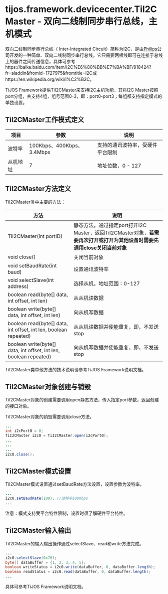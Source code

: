 # tijos.framework.devicecenter.TiI2CMaster - 双向二线制同步串行总线，主机模式

双向二线制同步串行总线（ Inter-Integrated Circuit）简称为I2C，是由[Philips](https://baike.baidu.com/item/Philips)公司开发的一种简单、双向二线制同步串行总线。它只需要两根线即可在连接于总线上的器件之间传送信息，具体可参考https://baike.baidu.com/item/I2C%E6%80%BB%E7%BA%BF/918424?fr=aladdin&fromid=1727975&fromtitle=I2C或https://en.wikipedia.org/wiki/I%C2%B2C。

TiJOS Framework提供TiI2CMaster来支持I2C主机功能，其将I2C Master按照port分组，共支持4组，组号范围0-3，即：port0-port3；每组都支持指定模式的单独设置。



## TiI2CMaster工作模式定义

| 项目   | 参数                      | 说明               |
| ---- | ----------------------- | ---------------- |
| 波特率  | 100Kbps、400Kbps、3.4Mbps | 支持的通讯波特率，受硬件平台限制 |
| 从机地址 | 7                       | 地址位数，0 - 127     |



## TiI2CMaster方法定义

TiI2CMaster类中主要的方法：

| 方法                                       | 说明                                       |
| ---------------------------------------- | ---------------------------------------- |
| TiI2CMaster(int portID)                  | 静态方法，通过指定port打开I2C Master，返回TiI2CMaster对象，**若需要再次打开或打开为其他设备时需要先调用close关闭当前对象** |
| void close()                             | 关闭当前对象                                   |
| void setBaudRate(int baud)               | 设置通讯波特率                                  |
| void selectSlave(int address)            | 选择从机，地址范围：0-127                          |
| boolean read(byte[] data, int offset, int len) | 从从机读数据                                   |
| boolean write(byte[] data, int offset, int len) | 向从机写数据                                   |
| boolean read(byte[] data, int offset, int len, boolean repeated) | 从从机读数据并使能重复，即，不发送stop                    |
| boolean write(byte[] data, int offset, int len, boolean repeated) | 向从机写数据并使能重复，即，不发送stop                    |

TiI2CMaster类中他方法的技术说明请参考TiJOS Framework说明文档。



## TiI2CMaster对象创建与销毁

TiI2CMaster对象的创建需要调用open静态方法，传入指定port参数，返回创建的接口对象。

TiI2CMaster对象的销毁需要调用close方法。

```java
...
int i2cPort0 = 0;
TiI2CMaster i2c0 = TiI2CMaster.open(i2cPort0);
...
...
...
i2c0.close();
```



## TiI2CMaster模式设置

TiI2CMaster模式设置通过setBaudRate方法设置，设置参数为波特率。

```java
...
i2c0.setBaudRate(100); //波特率100Kbps
...
```

注意：模式支持受平台特性限制，设置时须了解硬件平台特性。



## TiI2CMaster输入输出

TiI2CMaster的输入输出操作通过selectSlave、read和write方法完成。

```java
...
i2c0.selectSlave(0x78);
byte[] dataBuffer = {1, 2, 3, 4, 5};
boolean writeStatus = i2c0.write(dataBuffer, 0, dataBuffer.length);
boolean readStatus = i2c0.read(dataBuffer, 0, dataBuffer.length);
...
```



具体可参考TiJOS Framework说明文档。